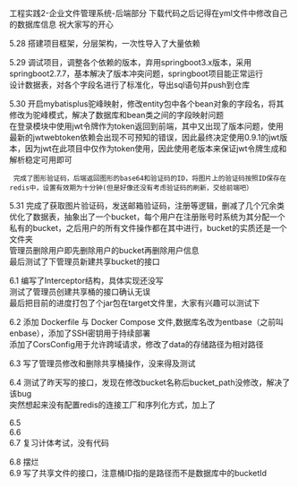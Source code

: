 工程实践2-企业文件管理系统-后端部分
下载代码之后记得在yml文件中修改自己的数据库信息
祝大家写的开心

5.28 搭建项目框架，分层架构，一次性导入了大量依赖

5.29 调试项目，调整各个依赖的版本，弃用springboot3.x版本，采用springboot2.7.7，基本解决了版本冲突问题，springboot项目能正常运行  
    设计数据表，对各个字段名进行了标准化，导出sql语句并push到仓库

5.30 开启mybatisplus驼峰映射，修改entity包中各个bean对象的字段名，将其修改为驼峰模式，解决了数据库和bean类之间的字段映射问题  
     在登录模块中使用jwt令牌作为token返回到前端，其中又出现了版本问题，使用最新的jwtwebtoken依赖会出现不可预知的错误，因此最终决定使用0.9.1的jwt版本，因为jwt在此项目中仅作为token使用，因此使用老版本来保证jwt令牌生成和解析稳定可用即可  

     完成了图形验证码，后端返回图形的base64和验证码的ID，将图片上的验证码按照ID保存在redis中，设置有效期为十分钟(但是好像还没有考虑验证码的刷新，交给前端吧）

5.31 完成了获取图片验证码，发送邮箱验证码，注册等逻辑，删减了几个冗余类  
     优化了数据表，抽象出了一个bucket，每个用户在注册账号时系统为其分配一个私有的bucket，之后用户的所有文件操作都在其中进行，bucket的实质还是一个文件夹  
     管理员删除用户即先删除用户的bucket再删除用户信息  
     最后测试了下管理员新建共享bucket的接口  

6.1 编写了Interceptor结构，具体实现还没写  
    测试了管理员创建共享桶的接口确认无误  
    最后把目前的进度打包了个jar包在target文件里，大家有兴趣可以测试下  

6.2 添加 Dockerfile 与 Docker Compose 文件,数据库名改为entbase（之前叫enbase），添加了SSH密钥用于持续部署  
    添加了CorsConfig用于允许跨域请求，修改了data的存储路径为相对路径  

6.3 写了管理员修改和删除共享桶操作，没来得及测试  

6.4 测试了昨天写的接口，发现在修改bucket名称后bucket_path没修改，解决了该bug  
    突然想起来没有配置redis的连接工厂和序列化方式，加上了 

6.5  
6.6  
6.7 复习计体考试，没有代码  

6.8 摆烂  
6.9 写了共享文件的接口，注意桶ID指的是路径而不是数据库中的bucketId
    
